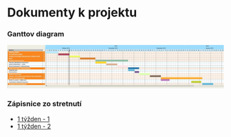 # Dokumenty k projektu 
### Ganttov diagram
![Ganttov diagram](https://raw.githubusercontent.com/Ostepari/tis/dokumenty/ganttov_diagram.jpg)
 
### Zápisnice zo stretnutí

 * [1 týžden - 1](https://github.com/Ostepari/tis/blob/dokumenty/zapisnice_1_1.txt)
 * [1 týžden - 2](https://github.com/Ostepari/tis/blob/dokumenty/zapisnice_1_2.txt)
